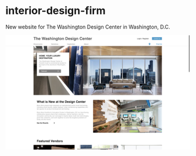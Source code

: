 # interior-design-firm

New website for The Washington Design Center in Washington, D.C.

![Landing Page](src/assets/Images/LandingPage.png)
